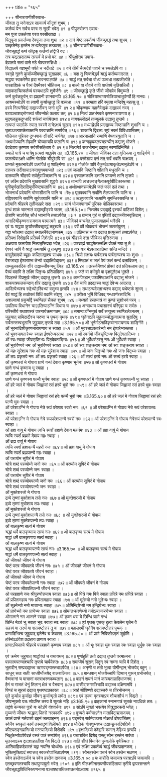 +++
title = "१६५"

+++
श्रीनारायणीश्रीरुवाच-  
जीवता तु जनेनाऽत्र सत्कार्यं कीदृशं शुभम् ।  
कर्तव्यं येन सर्वत्र परत्र स सुखी भवेत् ॥१ ॥
श्रीपुरुषोत्तम उवाच-  
मम पूजा प्रकर्तव्या परत्र परसौख्यदा ।  
पितृपूजा प्रकर्तव्या देवपूजा तया शुभा ॥२ ॥
दानं श्रेष्ठं प्रकर्तव्यं जीवच्छ्राद्धं तथा शुभम् ।  
यत्कृतेनेह हस्तेन लभ्यतेऽमुत्र तत्फलम् ॥३ ॥
श्रीनारायणीश्रीरुवाच-  
जीवच्छ्राद्धं कथं कीदृक् कर्तव्यं तद्विधिं वद ।  
तत्र यद्यत्प्रदातव्यं तत्सर्वं मे प्रभो वद ॥४ ॥
श्रीपुक्षोत्तम उवाच-  
देवालये सतां वासे मठे चेश्वरसन्निधौ ।  
विद्यालये यज्ञभूमौ पर्वते च नदीतटे ॥५ ॥
वने तीर्थे चैत्यदेशे पावने च स्थलेऽपि वा ।  
स्वगृहे नूतने कुर्याज्जीवच्छ्राद्धं सुखप्रदम् ॥६ ॥
यदा तु चिन्तयेद्धर्मं श्राद्धं कर्तव्यमादरात् ।  
श्रद्धया स्वकरेणैव हृदा भावनयाऽर्प्यते ॥७ ॥
श्राद्धं तत् सर्वथा बोध्यं पञ्चधा तत्प्रकीर्त्यते ।  
पारब्राह्मिकं च पैत्र्यं दैवमैश्वरं भौतिकम् ॥८ ॥
बाल्ये वा यौवने वापि वार्धक्ये मृतिसन्निधौ ।  
यदाकदाचित्कर्तव्यं पञ्चधाऽपि शुभैर्जनैः ॥९ ॥
जीवच्छ्राद्धे कृते जीवो जीवन्नेव विमुच्यते ।  
कर्म कुर्वन्नकुर्वन् वा ह्यज्ञानी ज्ञानवानपि ॥3.165.१० ॥
श्रोत्रियश्चाप्यश्रोत्रियश्चातुर्वर्ण्यो हि मानवः ।  
आश्रमस्थोऽपि वा त्यागी कुर्याच्छ्राद्धं हि पञ्चधा ॥११ ॥
परम्ब्रह्म हरिं स्मृत्वा मन्दिरेषु महत्सु तु ।  
हरये नित्यनैवेद्यं दद्याज्जीवन् जनो भुवि ॥१ २॥
श्रीकृष्णाय महानैवेद्यकं दद्यान्नवं नवम् ।  
षटपञ्चाशद्भोगरूपं जीवन्मोक्षे फलाय तत् ॥१ ३॥
नित्यं प्रातर्भगवते कृष्णनारायणाय ह ।  
मुद्गलडुकदुग्धादि शर्करां चार्पयेत्तथा ॥१४॥
नागवल्लीदलं ताम्बूलकं दद्यात्तु तृप्तये ।  
तत्फलं परलोके स्यात् स्वस्मै दात्रेऽक्षयं सुखम् ॥१५॥
मध्याह्नेऽपि प्रदद्याच्च मिष्टान्नानि शुभानि च ।  
घृताऽऽज्यशर्कराक्तानि पक्वान्नानि समर्पयेत् ॥१६॥
शाकानि द्विदलाः सूपं भक्तं विविधपाचितम् ।  
पोलिकाः पूरिकाः दुग्धपाकं क्षीरादि चार्पयेत् ॥१७॥
आरनालानि रम्याणि वेषवारयुतानि च ।  
भक्ष्यभोज्यानि लेह्यानि चोष्याण्यपि फलानि च ॥१८॥
कन्दपुष्पदलपत्रग्रन्थीन् दद्यात्तु भोजने ।  
देवदेवाय कृष्णाय सर्वश्रीसहिताय वै ॥१ ९॥
नित्यमेवं राजभोगान् दद्यात् स्वर्णादिनिर्मिते ।  
स्थाले पात्रे च पात्रेषु प्रत्यक्षं श्राद्धमेव तत् ॥3.165.२० ॥
जीवता जीविका दत्ता वृत्तिरूपा तु शार्ङ्गिणे ।  
फलत्येवाऽक्षरे धाम्नि गोलोके श्रीपुरेऽपि सा ॥२१ ॥
परमेशाय दत्तं तत् सर्वं भवति चाक्षयम् ।  
प्राप्यते मुक्तभावेऽपि प्रत्यर्पितं तु शार्ङ्गिणा ॥२२॥
गोलोके वापि वैकुण्ठेऽव्याकृतेऽप्यमृतेऽपि च ।  
दत्तमत्र तदीशायाऽनन्तगुणमवाप्यते ॥२३॥
एवं जलानि मिष्टानि शीतानि मधुराणि च ।  
दातव्यानि श्रीहरये सर्वर्तुवाञ्च्छितानि च ॥२४॥
वृत्त्यात्मकानि दत्तानि प्राप्यन्ते तानि तृप्तये ।  
एवं लक्ष्मि प्रदेयानि मुखवासानि शुद्धये ॥२५॥
तान्यपि त्वङलवङ्गैलाकपूर्रवीटिकास्तथा ।  
पूगीचूर्णखदिरादिचूर्णमिष्टफलानि च ॥२६॥
अथोत्थानसमयेऽपि जलं फलं दलं तथा ।  
भोजनार्थं प्रदेयानि चोष्णशीतानि यानि च ॥रे७॥
घृतपक्वानि सर्वाणि तैलपक्वानि यानि च ।  
वह्निपक्वानि सर्वाणि सूर्यपक्वानि यानि च ॥२८॥
ऋतुपक्वानि भक्ष्याणि सुगन्धिरसवन्ति च ।  
प्रदेयानि श्रीहरये तृतीयप्रहरे सदा ॥२९॥
सायं भोजनपानार्थं पूरिकाः पोलिकास्तथा ।  
दुग्धं शाकं चारनालं दद्याच्छ्रीहरये जलम् ॥3.165.३०॥
नित्यमेव प्रदद्याद्वै वृत्त्यर्थं वाटिकां दिशेत् ।  
क्षेत्राणि चाऽर्पयेत् सौधं भवनानि तथाऽर्पयेत् ॥३ १ ॥
ग्रामान् गृहं च पृथिवीं दद्याज्जीवनवृत्तिदाम् ।  
अनादिश्रीकृष्णनारायणाय परमात्मने ॥३॥
जीविकां बन्धयेत् पूजाप्रवाहार्थं धनैरपि ।  
एवं यः श्रद्धया कुर्याज्जीवच्छ्राद्धं तदुच्यते ॥३३॥
वर्षे वर्षे त्वेकवारं भोजनं जलसंयुतम् ।  
यद्वा भवेत्तथा दद्यात् स्थालनैवेद्यनाणकम् ॥३४॥
प्रतिमासं च वा दद्यात् प्रत्युत्सवं तथाऽर्पयेत् ।  
प्रतिपक्षं दिशेद्वापि प्रतिपर्व दिशेदपि ॥३५॥
एवं श्रीहरये दत्ता जीविका वृत्तिरुत्तमा ।  
अक्षयाय फलायैषा नित्यतृप्तिप्रदा भवेत् ॥२६॥
पारब्राह्मं श्राद्धमेतल्लक्ष्मि प्रोक्तं मया तु तै ।  
ऐश्वरं चापि वै श्राद्धं कथयामि तु तच्छृणु ॥३७॥
यत्र यत्र मेऽवतारप्रतिमाः सन्ति मन्दिरे ।  
वासुदेवादयो व्यूहाः कपिलाद्याश्च साधवः ॥३८॥
श्रियो लक्ष्म्यः पार्षदाश्च पार्षदान्यश्च याः शुभाः ।  
वैराजाद्या ईश्वराश्च तेभ्यो दद्यान्निवेद्यकम् ॥३९॥
मिष्टान्नं च जलं पेयं फलं कन्दं दलादिकम् ।  
ताम्चूलकादिकं क्षीरं दद्याज्जीवन्मधु त्विह ॥3.165.४०॥
तत्सर्वमैश्वरं प्रोक्तं दत्तं प्रतिफलाय तत् ।  
पैत्र्यं वदामि ते लक्ष्मि पितृभ्यः प्रतिपादितम् ॥४१ ॥
जले वा दर्भमूले वा वृक्षमूलेऽथ भूतले ।  
विप्रहस्ते विप्रमुखे जीवन् दद्यात्तु तृप्तये ॥४२॥
आमपिण्डान् पक्वमिष्टान्नानि दद्यात्तु भोजने ।  
शाकपत्रफलकन्दान् क्षीरं दद्यात्तु तृप्तये ॥४३॥
दैवं चापि प्रदद्याच्च श्राद्धं देवेभ्य आदरात् ।  
आदित्येभ्यश्च रुद्रेभ्योऽश्विभ्यां वसुभ्य इत्यपि ॥४४॥
तथाऽन्यदेवताभ्यश्च दद्याद् यथेष्टकं शुभम् ।  
दैवं श्राद्धं हि तत्प्रोक्तं विधिं वदामि संशृणु ॥४५ ॥
परीक्ष्य भूमिं विधिवद् गन्धपर्णरसादिभिः ।  
अशल्यायां प्रकुर्याद्वै स्थण्डिलं सैकतं शुभम् ॥४६॥
मध्यतो हस्तमात्रं वा कुण्डं सुशोभनं परम् ।  
उपलिप्य विधानेन चाऽऽलिप्याऽग्निं विधाय च ॥४७॥
अन्वाधाय यथाशास्त्रं परिगृह्य च सर्वतः ।  
परिस्तीर्य यथाशास्त्रं पारम्पर्यक्रमागतम् ॥४८॥
समाप्याऽग्निमुखं सर्वं सम्पूज्य स्थण्डिलेऽनलम् ।  
जुहुयात् समिदाद्यैश्च चरुणा च पृथक् पृथक् ॥४९॥
घृतेनाऽपि जुहुयाच्चोद्धृत्यात्मना सुरादिषु ।  
सर्वतस्तत्त्वभूतानि जुहुयात् तृप्तये तदा ॥3.165.५०॥
ओं भूर्नमोऽनादिकृष्णनारायणाय शार्ङ्गिणे ।  
ओं भूरनादिश्रीकृष्णनारायणाय च स्वाहा ॥५१ ॥
ओं भुवश्चाऽवतारेभ्यो नम ईश्वरेभ्यस्तथा ।  
ओं भुवश्चावतारेभ्यः स्वाहा ईश्वरेभ्यस्तथा ॥५२॥
ओं स्वर्नमो जीवसृष्टिभ्यः पितृदेवतादिभ्यः ।  
ओं स्वः स्वाहा जीवसृष्टिभ्यः पितृदेवतादिभ्यः ॥५३॥
ओं भूर्वेधसेऽस्तु नमः ओं भूर्वेधसे स्वाहा ।  
ओं भुवर्विष्णवे नमः ओं भुवर्विष्णवे स्वाहा ॥५४॥
ओं स्वः शङ्कराय नमः ओं स्वः शङ्कराय स्वाहा ।  
ओं महः सुरेशाय नमः ओं महः सुरेशाय स्वाहा ॥५५॥
ओं जनः पितृभ्यो नमः ओं जनः पितृभ्यः स्वाहा ।  
ओं तपः प्रकृतये नमः ओं तपः प्रकृतये स्वाहा ॥२६॥
ओं सत्यं हरये नमः ओं सत्यं हरये स्वाहा ।  
ओं कृष्णधरां मे गोपाय घ्राणे गन्धं देवाय कृष्णाय भूर्नमः ॥५७॥
ओं कृष्णधरां मे गोपाय  
घ्राणे गन्धं कृष्णाय भू स्वाहा ।  
ओं कृष्णधरां मे गोपाय  
घ्राणे गन्धं कृष्णस्य पत्न्यै भूर्नमः स्वाहा ॥५८॥
ओं कृष्णधरां मे गोपाय घ्राणे गन्धं कृष्णपत्न्यै भूः स्वाहा ।  
ओं हरे जलं मे गोपाय जिह्वायां रसं हरये भुवो नमः ॥५९॥
ओं हरे जलं मे गोपाय जिह्वायां रसं हरये भुवः स्वाहा ।  
ओं हरे जलं मे गोपाय जिह्वायां रसं हरेः पत्न्यै भुवो नमः ॥3.165.६०॥
ओं हरे जलं मे गोपाय जिह्वायां रसं हरेः पत्न्यै भुवः स्वाहा ।  
ओं परेशाऽग्निं मे गोपाय नेत्रे रूपं परेशाय स्वरो नमः ॥६१ ॥
ओं परेशाऽग्नि मे गोपाय नेत्रे रूपं परेशायस्वः स्वाहा ।  
ओं परेशाऽग्नि मे गोपाय नेत्रे रूपपरेशपत्न्यै स्वरों नमः ॥६२॥
ओं परेशाऽग्निं मे गोपाय नेत्रेरूपं परेशपत्न्यै स्वः स्वाहा ।  
ओं ब्रह्म वायु मे गोपाय त्वचि स्पर्शं ब्रह्मणे देवाय महर्नमः ॥६३ ॥
ओं ब्रह्म वायुं मे गोपाय  
त्वचि स्पर्शं ब्रह्मणे देवाय महः स्वाहा ।  
ओं ब्रह्म वायुं मे गोपाय  
त्वचि स्पर्शं ब्रह्मपत्न्यै महरों नमः ॥६४॥
ओं ब्रह्म वायुं मे गोपाय  
त्वचि स्पर्शं ब्रह्मपत्न्यै महः स्वाहा ।  
ओं परव्योम सुषिरं मे गोपाय  
श्रोत्रे शब्दं परव्योम्ने जनो नमः ॥६५॥
ओं परव्योम सुषिरं मे गोपाय  
श्रोत्रे शब्दं परव्योम्ने जनः स्वाहा ।  
ओं परव्योम सुषिरं मे गोपाय  
श्रोत्रे शब्दं परव्योमपत्न्यै जनो नमः ॥६६॥
ओं परव्योम सुषिरं मे गोपाय  
श्रोत्रे शब्दं परव्योमपत्न्यै जनः स्वाहा ।  
ओं मुक्तेशरजो मे गोपाय  
द्रव्ये तृष्णां मुक्तेशाय तपो नमः ॥६७॥
ओं मुक्तेशरजौ मे गोपाय  
द्रव्ये तृष्णां मुचोशाय तपः स्वाहा ।  
ओं मुक्तेशरजो मे गोपाय  
द्रव्ये तृष्णां मुक्तेशपत्न्यै तपो नमः ॥६८ ॥
ओं मुक्तेशरजो मे गोपाय  
द्रव्ये तृष्णां मुक्तेशपत्न्यै तपः स्वाहा ।  
ओं बालकृष्ण सत्यं मे गोपाय  
श्रद्धां धर्मे बालकृष्णाय सत्यं नमः ॥६९॥
ओं बालकृष्ण सत्यं मे गोपाय  
श्रद्धां धर्मे बालकृष्णाय सत्यं स्वाहा ।  
ओं बालकृष्ण सत्यं मे गोपाय  
श्रद्धां धर्मे बालकृष्णपत्न्यै सत्यं नमः ॥3.165.७० ॥
ओं बालकृष्ण सत्यं मे गोपाय  
श्रद्धां धर्मे बालकृष्णपत्न्यै सत्यं स्वाहा ।  
ओं जीवपते जीवनं मे गोपाय  
चेष्टं परत्र जीवपतये जीवनं नमः ॥७१ ॥
ओं जीवपते जीवनं मे गोपाय  
चेष्टं परत्र जीवपतये जीवनं स्वाहा ।  
ओं जीवपते जीवनं मे गोपाय  
चेष्टं परत्र जीवपतेपत्न्यै नमः स्वाहा ॥७२॥
ओं जीवपते जीवनं मे गोपाय  
चेष्टं परत्र जीवपतिपत्न्यै जीवनं स्वाहा ।  
ओ परब्रह्मणे नमः श्रीपुरुषोत्तमाय स्वाहा ॥७३॥
ओं पित्रे नमः पित्रे स्वाहा प्रपित्रे नमः प्रपित्रे स्वाहा ।  
ओं प्रपितामहाय नमः प्रपितामहाय स्वाहा ॥७४॥
ओं भूतेभ्यो नमो भूतेभ्यः स्वाहा ।  
ओं सूक्ष्मेभ्यो नमो मात्राभ्यः स्वाहा ॥७५॥
ओमिन्द्रियेभ्यो नम इन्द्रियेभ्यः स्वाहा ।  
ओं प्राणेभ्यो नमः प्राणेभ्यः स्वाहा ॥७६॥
ओमन्तःकरणेभ्यो नमोऽन्तःकरणेभ्यः स्वाहा ।  
ओमात्मने नम आत्मने स्वाहा ॥७७॥
ओं कृष्ण धरां ये छिन्धि घ्राणे गन्धं  
छिन्धि मेऽघं भूः स्वाहा भुवः स्वाहा स्वः स्वाहा ॥७८॥
एवं पृथक् पृथक् हुत्वा केवलेन घृतेन वै  
सहस्रं वा तदर्धं वा शतमष्टोत्तरं तु वा ॥७९॥
महालक्ष्मीं घृतेनैव शतमष्टोत्तरं पृथक् ।  
प्राणादिभिश्च जुहुयाद् घृतेनैव च केवलम् ॥3.165.८० ॥
ओं प्राणे निविष्टोऽमृतं जुहोमि ।  
हरिर्माऽऽविश प्रदाहाय प्राणाय स्वाहा ।  
प्राणाऽधिपतये श्रीहरये परब्रह्मणे कृष्णाय स्वाहा ॥८१ ॥
ओं भूः स्वाहा भुवः स्वाहा स्वः स्वाहा भूर्भुवः स्वः स्वाहा ।  
एवं क्रमेण जुहूयात् श्राद्धोक्तं च यथायथम् ॥८२॥
पूर्णाहुतिं ततो दद्यात् तृप्तये परमात्मनः ।  
परमात्मपत्न्याश्चापि तृप्तये चार्पयेत्ततः ॥८३॥
समाप्यैवं सुरान् पितॄन् स्वं नाम्ना चापि वै दिशेत् ।  
भूतादीन् सम्प्रदद्याच्च ऋणवद्भ्यस्तथाऽर्पयेत् ॥८४॥
अनृणी च ततो भूत्वा योगीन्द्रान् भोजयेद् बहून् ।  
साधून् सतः सतीः साध्वीर्भोजयेद् बालबालिकाः ॥८५॥
बान्धवान् भोजयेच्चापि दिव्यान् गुरून् प्रभोजयेत् ।  
वैष्णवानां च पात्राणां वस्त्राभरणकम्बलान् ॥८६॥
वाहनं शयनं यानं कांस्यताम्रादिभाजनम् ।  
हैमं च राजतं धेनुं तिलान् क्षेत्रं च वैभवान् ॥८७॥
दासीदासगणाँश्चापि दद्याच्च दक्षिणामपि ।  
पिण्डं च सुरसं दद्यात् पृथगष्टप्रकारतः ॥८८॥
त्र्यहं श्रीविष्णवे दद्याच्चरुं च क्षीरभोजनम् ।  
मृते कुर्यान्न कुर्याद्वा जीवन् कुर्यान्मृतो लभेत् ॥८९॥
एवं कृत्वा मृतस्याऽत्र शौचाशौचं न विद्यते ।  
जीवन्मुक्तो यतः सोऽस्ति तस्य वै सूतकं नहि ॥3.165.९०॥
दाहकानां स्नानमात्रं सूतकं नाऽधिकं ततः ।  
तद्वंशे कन्यका पुत्रो यः कोऽपि वंशवर्धनः ॥९१ ॥
सोऽपि मुक्तो भवत्येव पित्रुद्धारकरो भवेत् ।  
मुच्यन्ते जीवतः श्राद्धात् पितरो नरकादपि ॥९२॥
मुच्यते कर्मणाऽनेन मातापितृऋणादयम् ।  
कालं प्राप्ते गर्तवासो दहनं जलवाहनम् ॥९३॥
यद्भवेत् सर्वमेवाऽस्य मोक्षार्थं दोषवर्जितम् ।  
स्वेनैव स्वकृतं कार्यं तस्मादृणं विलीयते ॥९४॥
भौतिकं गोपशुभ्यश्च दद्याच्छुकादिपक्षिणे ।  
कीटपतङ्गप्राणिभ्यो मत्स्यादिभ्यो दिशेदपि ॥९५॥
वृक्षादिभ्यो ददेद्वारि कणान् देहिभ्य इत्यपि ।  
भिक्षुकेभ्योऽर्पयेदन्नं वस्त्रं पात्रं समर्पयेत् ॥९६॥
यथाशक्ति दिशेद् यस्तु स्वेन हस्तेन सर्वथा ।  
मृतस्याऽस्य द्वादशाहप्रतीक्षा नैव विद्यते ॥९७॥
याति शीघ्रं विमानेन पुण्यलोके वृषेस्थितः ।  
आतिवाहिकदेवास्तं यद्वा नयन्ति चोर्ध्वगाः ॥९८॥
एवं लक्ष्मि प्रकर्तव्यं श्राद्धं जीवत्प्रदानकम् ।  
भुक्तिमुक्तिप्रदं स्यात्तत् स्वकरोपार्जिताऽर्पणम् ॥९९॥
स्वेनहस्तेन पचनं स्वेन हस्तेन भक्षणम् ।  
स्वेन हस्तेनाऽर्जनं च स्वेन हस्तेन दानकम् ॥3.165.१ ००॥
यः करोति जयत्यत्र परत्राऽपि जयत्यपि ।  
एतच्छ्रवणतश्चापि तथापुण्ययुतो भवेत् ॥१०१ ॥
इति श्रीलक्ष्मीनारायणीयसंहितायां तृतीये द्वापरसन्ताने जीवच्छ्राद्धविधिनिरूपणनामा पञ्चषष्ट्यधिकशततमोऽध्यायः ॥१६५ ॥
    
